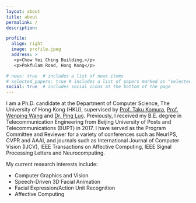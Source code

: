 ```yaml
---
layout: about
title: about
permalink: /
description:

profile:
  align: right
  image: profile.jpeg
  address: >
   <p>Chow Yei Ching Building,</p>
   <p>Pokfulam Road, Hong Kong</p>

# news: true  # includes a list of news items
# selected_papers: true # includes a list of papers marked as "selected={true}"
social: true  # includes social icons at the bottom of the page
---
```


I am a Ph.D. candidate at the Department of Computer Science, The University of Hong Kong (HKU), supervised by [Prof. Taku Komura](https://www.cs.hku.hk/index.php/people/academic-staff/taku), [Prof. Wenping Wang](https://www.cs.hku.hk/people/academic-staff/wenping) and [Dr. Ping Luo](http://luoping.me/). Previously, I received my B.E. degree in Telecommunication Engineering from Beijing University of Posts and Telecommunications (BUPT) in 2017. I have served as the Program Committee and Reviewer for a variety of conferences such as NeurIPS, CVPR and AAAI, and journals such as International Journal of Computer Vision (IJCV), IEEE Transactions on Affective Computing, IEEE Signal Processing Letters and Neurocomputing.

My current research interests include:

- Computer Graphics and Vision
- Speech-Driven 3D Facial Animation
- Facial Expression/Action Unit Recognition
- Affective Computing

<!-- Write your biography here. Tell the world about yourself. Link to your favorite [subreddit](http://reddit.com){:target="\_blank"}. You can put a picture in, too. The code is already in, just name your picture `prof_pic.jpg` and put it in the `img/` folder.

Put your address / P.O. box / other info right below your picture. You can also disable any these elements by editing `profile` property of the YAML header of your `_pages/about.md`. Edit `_bibliography/papers.bib` and Jekyll will render your [publications page](/al-folio/publications/) automatically.

Link to your social media connections, too. This theme is set up to use [Font Awesome icons](http://fortawesome.github.io/Font-Awesome/){:target="\_blank"} and [Academicons](https://jpswalsh.github.io/academicons/){:target="\_blank"}, like the ones below. Add your Facebook, Twitter, LinkedIn, Google Scholar, or just disable all of them. -->
